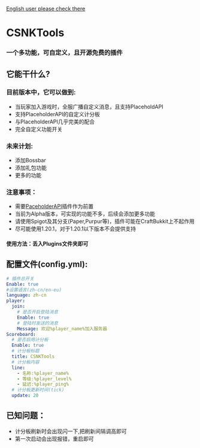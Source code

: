 [English user please check there](README_EN.md)
# CSNKTools
### 一个多功能，可自定义，且开源免费的插件
## 它能干什么?
### 目前版本中，它可以做到:
- 当玩家加入游戏时，全服广播自定义消息，且支持PlaceholdAPI
- 支持PlaceholderAPI的自定义计分板
- 与PlaceholderAPI几乎完美的配合
- 完全自定义功能开关

### 未来计划:
- 添加Bossbar
- 添加礼包功能
- 更多的功能

### 注意事项：
- 需要[PaceholderAPI](https://www.spigotmc.org/resources/placeholderapi.6245/)插件作为前置
- 当前为Alpha版本，可实现的功能不多，后续会添加更多功能
- 请使用Spigot及其分支(Paper,Purpur等)，插件可能在CraftBukkit上不起作用
- 尽可能使用1.20.1，对于1.20.1以下版本不会提供支持

#### 使用方法：丢入Plugins文件夹即可
## 配置文件(config.yml):
```yaml
# 插件总开关
Enable: true
#设置语言(zh-cn/en-eu)
language: zh-cn
player:
  join:
    # 是否开启登陆消息
    Enable: true
    # 登陆时发送的消息
    Message: 欢迎%player_name%加入服务器
Scoreboard:
  # 是否启用计分板
  Enable: true
  # 计分板标题
  title: CSNKTools
  # 计分板内容
  line:
    - 名称:%player_name%
    - 等级:%player_level%
    - 延迟:%player_ping%
  # 计分板更新时间(tick)
  update: 20
```
## 已知问题：
- 计分板刷新时会出现闪一下,把刷新间隔调高即可
- 第一次启动会出现报错，重启即可
